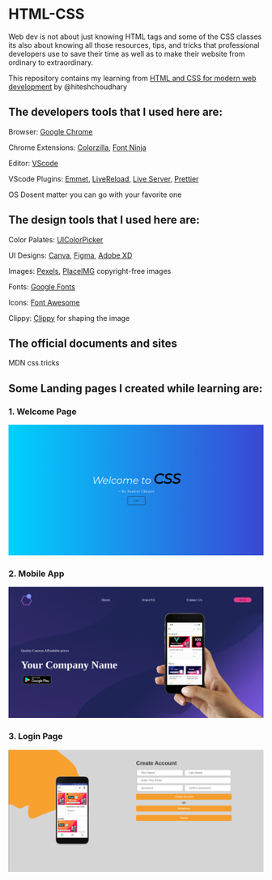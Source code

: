 # HTML-CSS
Web dev is not about just knowing HTML tags and some of the CSS classes its also about knowing all those resources, tips, and tricks that professional developers use to save their time as well as to make their website from ordinary to extraordinary.

This repository contains my learning from [HTML and CSS for modern web development](https://courses.learncodeonline.in/learn/home/HTML-and-CSS-for-modern-web-development/) by @hiteshchoudhary 

## The developers tools that I used here are:
Browser: [Google Chrome](https://www.google.com/chrome/?brand=YTUH&gclid=Cj0KCQiAorKfBhC0ARIsAHDzslvRAeefv4zZh-RhtL7TZslpGbSx0ru8NsE21wkRkyQWXqSvsi_LXTQaAtaAEALw_wcB&gclsrc=aw.ds)

Chrome Extensions: [Colorzilla](https://chrome.google.com/webstore/detail/color-picker-for-chrome/clldacgmdnnanihiibdgemajcfkmfhia?gclid=Cj0KCQiAorKfBhC0ARIsAHDzslsfJcPh6iQ0AMFdRg95boDKCXvXVa2xo4AW8P_V5ZB7gtoSurjNiBUaAr3OEALw_wcB), [Font Ninja](ourses.learncodeonline.in/learn/home/LCO-Pro/HTML-and-CSS-for-modern-web-development/section/204462/lesson/1159285)

Editor: [VScode](https://code.visualstudio.com/)

VScode Plugins: [Emmet](https://emmet.io/), [LiveReload](https://chrome.google.com/webstore/detail/livereload/jnihajbhpnppcggbcgedagnkighmdlei?hl=en), [Live Server](https://marketplace.visualstudio.com/items?itemName=ritwickdey.LiveServer), [Prettier](https://prettier.io/)

OS Dosent matter you can go with your favorite one

## The design tools that I used here are:
Color Palates: [UIColorPicker](https://uicolorpicker.com/)

UI Designs: [Canva](https://www.canva.com/), [Figma](https://www.figma.com/), [Adobe XD](https://helpx.adobe.com/in/xd/get-started.html)

Images: [Pexels](https://www.pexels.com/), [PlaceIMG](https://placeimg.com/)  copyright-free images

Fonts: [Google Fonts](https://fonts.google.com/)

Icons: [Font Awesome](https://fontawesome.com/)

Clippy: [Clippy](https://bennettfeely.com/clippy/) for shaping the image

## The official documents and sites
MDN css.tricks

## Some Landing pages I created while learning are:

### 1. Welcome Page
![Welcome_Page](https://github.com/nandinichhajed/HTML-CSS/blob/main/CSS/04%20CSS/Final_Result.png)

### 2. Mobile App
![Mobile_App](https://github.com/nandinichhajed/HTML-CSS/blob/main/CSS/06%20Responsive%20Web-Pages/Mobileapp/images/final-result.png)

### 3. Login Page
![Login_Page](https://github.com/nandinichhajed/HTML-CSS/blob/main/CSS/07%20Registration/images/final_res.png)

